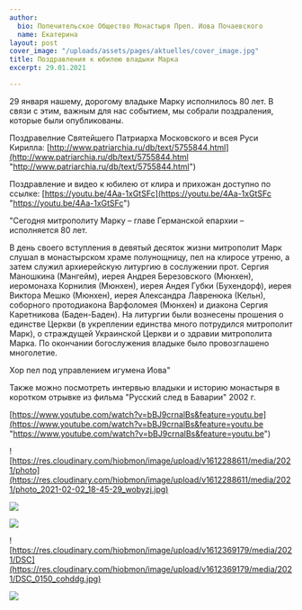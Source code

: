 ```yaml
---
author:
  bio: Попечительское Общество Монастыря Преп. Иова Почаевского
  name: Екатерина
layout: post
cover_image: "/uploads/assets/pages/aktuelles/cover_image.jpg"
title: Поздравления к юбилею владыки Марка
excerpt: 29.01.2021

---
```

29 января нашему, дорогому владыке Марку исполнилось 80 лет.  В связи с этим, важным для нас событием, мы собрали поздраления, которые были опубликованы.

Поздравелние Святейшего Патриарха Московского и всея Руси Кирилла: [http://www.patriarchia.ru/db/text/5755844.html](http://www.patriarchia.ru/db/text/5755844.html "http://www.patriarchia.ru/db/text/5755844.html")

Поздравление и видео к юбилею от клира и прихожан доступно по ссылке: [https://youtu.be/4Aa-1xGtSFc](https://youtu.be/4Aa-1xGtSFc "https://youtu.be/4Aa-1xGtSFc")

"Сегодня митрополиту Марку – главе Германской епархии – исполняется 80 лет.

В день своего вступления в девятый десяток жизни митрополит Марк слушал в монастырском храме полунощницу, пел на клиросе утреню, а затем служил архиерейскую литургию в сослужении прот. Сергия Маношкина (Мангейм), иерея Андрея Березовского (Мюнхен), иеромонаха Корнилия (Мюнхен), иерея Андея Губки (Бухендорф), иерея Виктора Мешко (Мюнхен), иерея Александра Лавренюка (Кельн), соборного протодиакона Варфоломея (Мюнхен) и диакона Сергия Каретникова (Баден-Баден). На литургии были вознесены прошения о единстве Церкви (в укреплении единства много потрудился митрополит Марк), о страждущей Украинской Церкви и о здравии митрополита Марка. По окончании богослужения владыке было провозглашено многолетие.

Хор пел под управлением игумена Иова"

Также можно посмотреть интервью владыки и историю монастыря в коротком отрывке из фильма "Русский след в Баварии" 2002 г.

[https://www.youtube.com/watch?v=bBJ9crnalBs&feature=youtu.be](https://www.youtube.com/watch?v=bBJ9crnalBs&feature=youtu.be "https://www.youtube.com/watch?v=bBJ9crnalBs&feature=youtu.be")

![https://res.cloudinary.com/hiobmon/image/upload/v1612288611/media/2021/photo](https://res.cloudinary.com/hiobmon/image/upload/v1612288611/media/2021/photo_2021-02-02_18-45-29_wobyzj.jpg)

![](https://res.cloudinary.com/hiobmon/image/upload/v1612369208/media/2021/DSC_0141_xtvyx0.jpg)

![](https://res.cloudinary.com/hiobmon/image/upload/v1612369106/media/2021/DSC_0133_cdoy3y.jpg)

![https://res.cloudinary.com/hiobmon/image/upload/v1612369179/media/2021/DSC](https://res.cloudinary.com/hiobmon/image/upload/v1612369179/media/2021/DSC_0150_cohddg.jpg)

> 

![](https://res.cloudinary.com/hiobmon/image/upload/v1612369149/media/2021/DSC_0145_vfnmrp.jpg)

> 